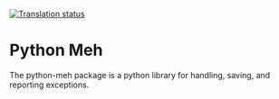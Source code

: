 [![Translation status](https://translate.fedoraproject.org/widgets/python-meh/-/master/svg-badge.svg)](https://translate.fedoraproject.org/engage/python-meh/?utm_source=widget)

Python Meh
==========

The python-meh package is a python library for handling, saving, and reporting exceptions.
